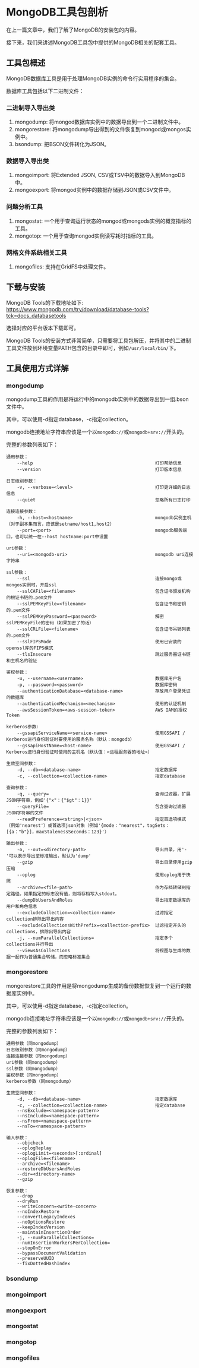 # MongoDB工具包剖析

在上一篇文章中，我们了解了MongoDB的安装包的内容。

接下来，我们来讲述MongoDB工具包中提供的MongoDB相关的配套工具。

## 工具包概述

MongoDB数据库工具是用于处理MongoDB实例的命令行实用程序的集合。

数据库工具包括以下二进制文件：

### 二进制导入导出类

1. mongodump: 将mongod数据库实例中的数据导出到一个二进制文件中。
2. mongorestore: 将mongodump导出得到的文件恢复到mongod或mongos实例中。
3. bsondump: 把BSON文件转化为JSON。

### 数据导入导出类

1. mongoimport: 将Extended JSON, CSV或TSV中的数据导入到MongoDB中。
2. mongoexport: 将mongod实例中的数据存储到JSON或CSV文件中。

### 问题分析工具

1. mongostat: 一个用于查询运行状态的mongod或mongods实例的概览指标的工具。
2. mongotop: 一个用于查询mongod实例读写耗时指标的工具。

### 网格文件系统相关工具

1. mongofiles: 支持在GridFS中处理文件。

## 下载与安装

MongoDB Tools的下载地址如下: https://www.mongodb.com/try/download/database-tools?tck=docs_databasetools

选择对应的平台版本下载即可。

MongoDB Tools的安装方式非常简单，只需要将工具包解压，并将其中的二进制工具文件放到环境变量PATH包含的目录中即可，例如`/usr/local/bin/`下。

## 工具使用方式详解

### mongodump

mongodump工具的作用是将运行中的mongodb实例中的数据导出到一组.bson文件中。

其中，可以使用-d指定database，-c指定collection。

mongodb连接地址字符串应该是一个以`mongodb://`或`mongodb+srv://`开头的。

完整的参数列表如下：

```
通用参数：
    --help                                              打印帮助信息
    --version                                           打印版本信息

日志级别参数：
    -v, --verbose=<level>                               打印更详细的日志信息
    --quiet                                             忽略所有日志打印

连接连接参数：
    -h, --host=<hostname>                               mongodb实例主机（对于副本集而言，应该是setname/host1,host2）
    --port=<port>                                       mongodb服务端口，也可以统一在--host hostname:port中设置
    
uri参数：    
    --uri=<mongodb-uri>                                 mongodb uri连接字符串

ssl参数：
    --ssl                                               连接mongo或mongos实例时，开启ssl
    --sslCAFile=<filename>                              包含证书颁发机构的根证书链的.pem文件
    --sslPEMKeyFile=<filename>                          包含证书和密钥的.pem文件
    --sslPEMKeyPassword=<password>                      解密sslPEMKeyFile的密码（如果加密了的话）
    --sslCRLFile=<filename>                             包含证书吊销列表的.pem文件
    --sslFIPSMode                                       使用已安装的openssl库的FIPS模式
    --tlsInsecure                                       跳过服务器证书链和主机名的验证

鉴权参数：
    -u, --username=<username>                           数据库用户名
    -p, --password=<password>                           数据库密码
    --authenticationDatabase=<database-name>            存放用户登录凭证的数据库
    --authenticationMechanism=<mechanism>               使用的认证机制
    --awsSessionToken=<aws-session-token>               AWS IAM的授权Token

kerberos参数:
    --gssapiServiceName=<service-name>                  使用GSSAPI / Kerberos进行身份验证时要使用的服务名称（默认：mongodb）
    --gssapiHostName=<host-name>                        使用GSSAPI / Kerberos进行身份验证时使用的主机名（默认值：<远程服务器的地址>）

生效空间参数：
    -d, --db=<database-name>                            指定数据库
    -c, --collection=<collection-name>                  指定database

查询参数：
    -q, --query=                                        查询过滤器，扩展JSON字符串，例如'{"x"：{"$gt"：1}}'
    --queryFile=                                        包含查询过滤器JSON字符串的文件
    --readPreference=<string>|<json>                    指定首选项模式（例如'nearest'）或首选项json对象（例如'{mode："nearest"，tagSets：[{a："b"}]，maxStalenessSeconds：123}'）

输出参数：
    -o, --out=<directory-path>                          导出目录，用'-'可以表示导出至标准输出，默认为'dump'
    --gzip                                              导出目录使用gzip压缩
    --oplog                                             使用oplog用于快照
    --archive=<file-path>                               作为存档转储到指定路径。如果指定的标志没有值，则将存档写入stdout。
    --dumpDbUsersAndRoles                               导出指定数据库的用户和角色信息
    --excludeCollection=<collection-name>               过滤指定collection排除出导出内容
    --excludeCollectionsWithPrefix=<collection-prefix>  过滤指定开头的collections，排除出导出内容
    -j, --numParallelCollections=                       指定多个collections并行导出
    --viewsAsCollections                                将视图与生成的数据一起作为普通集合转储，而忽略标准集合
```


### mongorestore

mongorestore工具的作用是将mongodump生成的备份数据恢复到一个运行的数据库实例中。

其中，可以使用-d指定database，-c指定collection。

mongodb连接地址字符串应该是一个以`mongodb://`或`mongodb+srv://`开头的。

完整的参数列表如下：

```
通用参数（同mongodump）
日志级别参数（同mongodump）
连接连接参数（同mongodump）
uri参数（同mongodump）
ssl参数（同mongodump）
鉴权参数（同mongodump）
kerberos参数（同mongodump）

生效空间参数：
    -d, --db=<database-name>                            指定数据库
    -c, --collection=<collection-name>                  指定database
    --nsExclude=<namespace-pattern>
    --nsInclude=<namespace-pattern>
    --nsFrom=<namespace-pattern>
    --nsTo=<namespace-pattern>

输入参数：
    --objcheck
    --oplogReplay
    --oplogLimit=<seconds>[:ordinal]
    --oplogFile=<filename>
    --archive=<filename>
    --restoreDbUsersAndRoles
    --dir=<directory-name>
    --gzip

恢复参数：
    --drop
    --dryRun
    --writeConcern=<write-concern>
    --noIndexRestore
    --convertLegacyIndexes
    --noOptionsRestore
    --keepIndexVersion
    --maintainInsertionOrder
    -j, --numParallelCollections=
    --numInsertionWorkersPerCollection=
    --stopOnError
    --bypassDocumentValidation
    --preserveUUID
    --fixDottedHashIndex
```

### bsondump


### mongoimport


### mongoexport


### mongostat


### mongotop


### mongofiles



